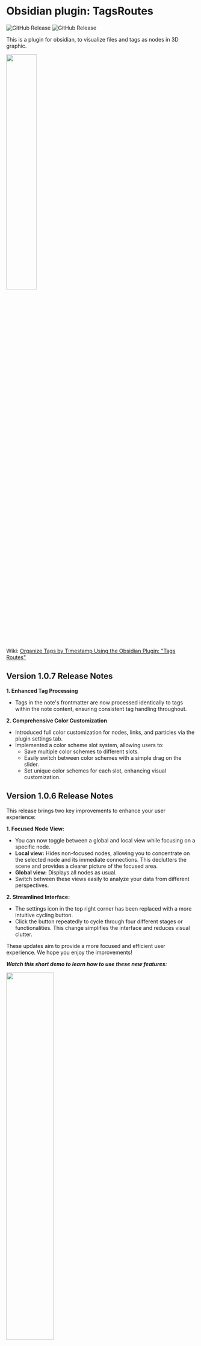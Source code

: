 # Obsidian plugin: TagsRoutes
<div align="left">
<img alt="GitHub Release" src="https://img.shields.io/github/downloads/kctekn/obsidian-TagsRoutes/total?logo=github&&color=%23a8baff">
<img alt="GitHub Release" src="https://img.shields.io/github/v/release/kctekn/obsidian-TagsRoutes?color=%23a8baff">
</div>

This is a plugin for obsidian, to visualize files and tags as nodes in 3D graphic.

<img width="40%" src="https://github.com/user-attachments/assets/27d000e5-fc97-4b53-ac6f-a5ed9a14aea0">

Wiki: [Organize Tags by Timestamp Using the Obsidian Plugin: "Tags Routes"](https://github.com/kctekn/obsidian-TagsRoutes/wiki/Organize-Tags-by-Timestamp-Using-the-Obsidian-Plugin:-%22Tags-Routes%22)

## Version 1.0.7 Release Notes
**1. Enhanced Tag Processing**
- Tags in the note's frontmatter are now processed identically to tags within the note content, ensuring consistent tag handling throughout.

**2. Comprehensive Color Customization**
- Introduced full color customization for nodes, links, and particles via the plugin settings tab.
- Implemented a color scheme slot system, allowing users to:
  - Save multiple color schemes to different slots.
  - Easily switch between color schemes with a simple drag on the slider.
  - Set unique color schemes for each slot, enhancing visual customization.

## Version 1.0.6 Release Notes

This release brings two key improvements to enhance your user experience:

**1. Focused Node View:**

- You can now toggle between a global and local view while focusing on a specific node.
- **Local view:**  Hides non-focused nodes, allowing you to concentrate on the selected node and its immediate connections. This declutters the scene and provides a clearer picture of the focused area.
- **Global view:** Displays all nodes as usual.
-  Switch between these views easily to analyze your data from different perspectives.

**2. Streamlined Interface:**

- The settings icon in the top right corner has been replaced with a more intuitive cycling button. 
- Click the button repeatedly to cycle through four different stages or functionalities. This change simplifies the interface and reduces visual clutter.


These updates aim to provide a more focused and efficient user experience. We hope you enjoy the improvements!


 _**Watch this short demo to learn how to use these new features:**_ 
 
<img width="50%" src="https://github.com/kctekn/obsidian-TagsRoutes/blob/main/usage/node-highlight.gif">


## What's New on version 1.0.5

1. **Multiple Slots for Display Settings**
   - You now have 5 slots to save your display settings. This allows you to quickly switch between them by dragging the slider.
     - So it likes that you have 5 themes to switch for better showing the graph in instance.
2. **Improved Query Function**
   - The query function is now handled by a custom code block processor, eliminating the need for DataviewJS.
     - You can now delete the `scripts/tag-report.js` file and the `scripts` folder from your vault.

3. **Enhanced Tag Interaction**
   - Clicking on a tag to focus on a node in the graph now works in edit mode as well.

4. **Other Fixes**
   - Fix a ficker issue might occure, Refer here: https://github.com/kctekn/obsidian-TagsRoutes/issues/2  Thanks @ShaneNZ for the feecback.

# How to operate:
https://github.com/kctekn/obsidian-TagsRoutes/assets/32674595/2c37676c-f307-4a74-9dae-0679067cbae7



https://github.com/kctekn/obsidian-TagsRoutes/assets/32674595/759e9cba-c729-4b3e-a0c4-bb4c4f1b5dd1






This plugin provides a comprehensive graph view to visualize the relationships between files, file-tag connections, and inter-tag connections within Obsidian. **It is particularly useful for users who manage extensive thoughts and ideas with numerous tags in Obsidian.**

# Features: 
 
- **Node and Link Visualization** :
  - Display all files and their links.
 
  - Display all tags and their connections, including:
    - Tag-to-tag links

    - Tag-to-file links

    - File-to-file links
 
- **Dynamic Node Sizing** :
  - Adjust the size of file nodes based on the number of links.

  - Adjust the size of tag nodes based on their frequency of appearance.

This approach helps you identify the most significant parts of your vault at a glance.

# Additional Functionalities: 
 
- **Orphan File Linking** : 
  - Connect all orphan files, making them easier to review. Note that orphan files are not necessarily useless but are:
    - Non-markdown files with no links to other files.

    - For example, they could be isolated images from copy/paste operations or various collected items.
 
- **Orphan Excalidraw File Linking** :
  - Connect all orphan Excalidraw files that are not linked by any markdown files, simplifying their review.

# Interactive Features: 
 
- **Node Interaction** :
  - Click on a file node to open it in the editor, regardless of its file type.
 
  - Click on a tag node to generate a query result for that tag, displayed in a file in the editor.
    - Provides a clear view of the tag's content by capturing the surrounding lines until a blank line is encountered, showing the entire paragraph containing the tag.
 
- **Graph Focus** :
  - Clicking on any file to open it in the editor will automatically focus the graph on its node.

  - Clicking on a tag in Obsidian's "Reading Mode" will focus on the tag node in the graph.

This allows you to clearly understand the status of files and tags through:

- The file’s link status

- The tags contained within the file

# Adjustable Settings: 

- Focus distance on a node

- Toggle tag query result page

- Toggle log page
 
- Display styles:
  - Link distance and width
  - Link particle size, number, and color
  - Node size and repulsion


# Install
- Search for "Tags routes" in Obsidian's community plugins browser, or you can find it [HERE](https://obsidian.md/plugins?search=tags%20routes).
- Choose to intall it.
- You can also install it manually:
	- Download the release file, and extract to your obsidian's: valut/.obsidian/plugin/tags-routes.
- Enable it in obsidian settings tab.

# Acknowledgements

I would like to extend my sincere gratitude to the following projects, which provided invaluable resources and inspiration for this plugin:

- [obsidian-3d-graph](https://github.com/AlexW00/obsidian-3d-graph/tree/master) by AlexW00
- [3d-force-graph](https://github.com/vasturiano/3d-force-graph) by vasturiano
